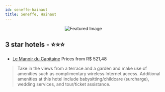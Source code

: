 ```yaml
---
id: seneffe-hainaut
title: Seneffe, Hainaut
---
```


<center><img src="https://i.travelapi.com/hotels/3000000/2850000/2847300/2847209/fb460f30_z.jpg" alt="Featured Image" /></center>


##  3 star hotels - ⭐️⭐️⭐️

-    [Le Manoir du Capitaine](https://us.hurb.com/hotels/seneffe/le-manoir-du-capitaine-JNP-JP141015?cmp=18055) Prices from R$ 521,48
   > Take in the views from a terrace and a garden and make use of amenities such as complimentary wireless Internet access. Additional amenities at this hotel include babysitting/childcare (surcharge), wedding services, and tour/ticket assistance.
